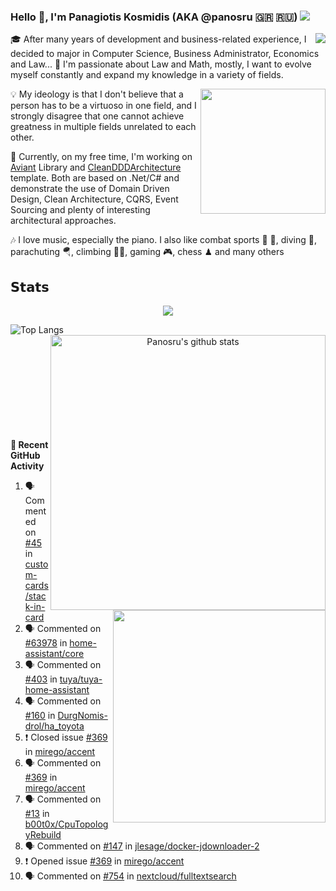 ### Hello 👋, I'm Panagiotis Kosmidis (AKA @panosru 🇬🇷 🇷🇺) [![](https://img.shields.io/badge/-LinkedIn-blue?style=flat-square&logo=Linkedin&logoColor=white&link=https://www.linkedin.com/in/panagiotiskosmidis/)](https://www.linkedin.com/in/panagiotiskosmidis/)

[<img align="right" src="https://github-readme-stackoverflow.vercel.app/?userID=395187&theme=light&layout=compact">](https://stackoverflow.com/users/395187/panosru)
🎓 After many years of development and business-related experience, I decided to major in Computer Science, Business Administrator, Economics and Law... 🤯 I'm passionate about Law and Math, mostly, I want to evolve myself constantly and expand my knowledge in a variety of fields.

<img align="right" width="200" src="https://user-images.githubusercontent.com/400362/145676737-ace81986-ddef-4213-b898-133aaecb023a.png" />

💡 My ideology is that I don't believe that a person has to be a virtuoso in one field, and I strongly disagree that one cannot achieve greatness in multiple fields unrelated to each other.

🔭 Currently, on my free time, I'm working on [Aviant](https://github.com/panosru/Aviant) Library and [CleanDDDArchitecture](https://github.com/panosru/CleanDDDArchitecture) template. Both are based on .Net/C# and demonstrate the use of Domain Driven Design, Clean Architecture, CQRS, Event Sourcing and plenty of interesting architectural approaches.

🎶 I love music, especially the piano. I also like combat sports 🥊 🤼, diving 🤿, parachuting 🪂, climbing 🧗🏻, gaming 🎮, chess ♟ and many others 

<!--[![Spotify](https://novatorem.panosru.vercel.app/api/spotify)](https://open.spotify.com/user/panosru)-->

## 𝗦𝘁𝗮𝘁𝘀

<p align="center"><img src="http://github-readme-streak-stats.herokuapp.com?user=panosru&date_format=M%20j%5B%2C%20Y%5D&hide_border=true" /></p>

<p align="center">
<img align="left" src="https://github-stats-git-custom-panosru.vercel.app/api/top-langs/?username=panosru&langs_count=20&layout=compact&count_private=true&hide_border=true&locale=en&exclude_repo=github-readme-stats,panosru,cockpit_GROUPS,jamesgeorge007,hedythedev,katerina-web,.net-rnd-i18n,php-censor,framework,BetterReflection,docker-php-censor,protos,node-jinjs,protos-docs,OxyNode" alt="Top Langs" />
  
<img align="right" width="440px" src="https://github-stats-git-custom-panosru.vercel.app/api?username=panosru&count_private=true&show_icons=true&include_all_commits=false&hide_border=true&custom_title=My%20Open%20Source%20Journey&locale=en&line_height=30" alt="Panosru's github stats" />
</p>



<p align="left">

  <br>  <br>  <br>  <br>  <br>  <br>  <br>  <br>  <br>  <br>
  
  <img align="right" width="340" src="https://github-stats-git-custom-panosru.vercel.app/api/wakatime?username=panosru&hide_border=true" />
  
  
**👣 Recent GitHub Activity**

<!--START_SECTION:activity-->
1. 🗣 Commented on [#45](https://github.com/custom-cards/stack-in-card/issues/45) in [custom-cards/stack-in-card](https://github.com/custom-cards/stack-in-card)
2. 🗣 Commented on [#63978](https://github.com/home-assistant/core/issues/63978) in [home-assistant/core](https://github.com/home-assistant/core)
3. 🗣 Commented on [#403](https://github.com/tuya/tuya-home-assistant/issues/403) in [tuya/tuya-home-assistant](https://github.com/tuya/tuya-home-assistant)
4. 🗣 Commented on [#160](https://github.com/DurgNomis-drol/ha_toyota/issues/160) in [DurgNomis-drol/ha_toyota](https://github.com/DurgNomis-drol/ha_toyota)
5. ❗️ Closed issue [#369](https://github.com/mirego/accent/issues/369) in [mirego/accent](https://github.com/mirego/accent)
6. 🗣 Commented on [#369](https://github.com/mirego/accent/issues/369) in [mirego/accent](https://github.com/mirego/accent)
7. 🗣 Commented on [#13](https://github.com/b00t0x/CpuTopologyRebuild/issues/13) in [b00t0x/CpuTopologyRebuild](https://github.com/b00t0x/CpuTopologyRebuild)
8. 🗣 Commented on [#147](https://github.com/jlesage/docker-jdownloader-2/issues/147) in [jlesage/docker-jdownloader-2](https://github.com/jlesage/docker-jdownloader-2)
9. ❗️ Opened issue [#369](https://github.com/mirego/accent/issues/369) in [mirego/accent](https://github.com/mirego/accent)
10. 🗣 Commented on [#754](https://github.com/nextcloud/fulltextsearch/issues/754) in [nextcloud/fulltextsearch](https://github.com/nextcloud/fulltextsearch)
<!--END_SECTION:activity-->

</p>
